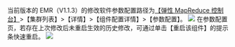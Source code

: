 当前版本的 EMR（V1.1.3）的修改软件参数配置路径为[【弹性 MapReduce 控制台】](http://console.tcecqpoc.fsphere.cn/emr)>【集群列表】>【详情】>【组件配置详情】>【参数配置】。
![](http://imgcache.tcecqpoc.fsphere.cn/image/main.qcloudimg.com/raw/8e9ef583bd7df401a84b0832550b2467.png)
在参数配置页，若存在上次修改后未重启生效的历史修改，可通过单击【重启该组件】的提示条快速重启。
![](http://imgcache.tcecqpoc.fsphere.cn/image/main.qcloudimg.com/raw/6d7b261077de7cfe48cd6dc7da0146e1.png)